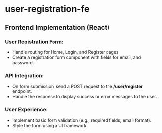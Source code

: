 # user-registration-fe
## Frontend Implementation (React)
### User Registration Form:
- Handle routing for Home, Login, and Register pages
- Create a registration form component with fields for email, and password.
### API Integration:
- On form submission, send a POST request to the **/user/register** endpoint.
- Handle the response to display success or error messages to the user.
### User Experience:
- Implement basic form validation (e.g., required fields, email format).
- Style the form using a UI framework.
